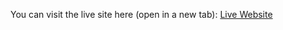 You can visit the live site here (open in a new tab): [Live Website](https://adamdervisevic.github.io/Personal-Trainer/)
